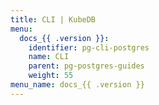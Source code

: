 ```yaml
---
title: CLI | KubeDB
menu:
  docs_{{ .version }}:
    identifier: pg-cli-postgres
    name: CLI
    parent: pg-postgres-guides
    weight: 55
menu_name: docs_{{ .version }}
---
```

